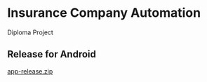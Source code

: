 # Insurance Company Automation
 Diploma Project

## Release for Android
[app-release.zip](https://github.com/Lokki16/insurance_company_automation/files/10558612/app-release.zip)
